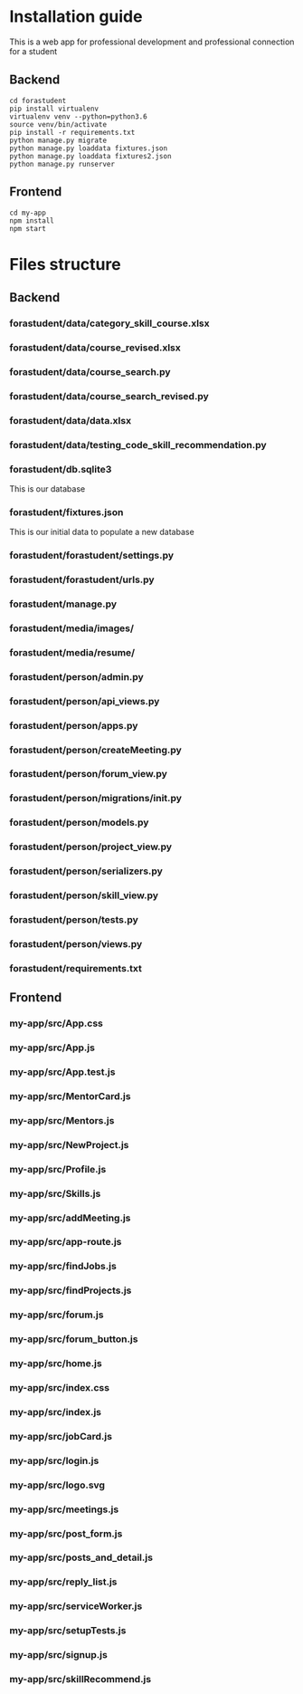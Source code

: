 # Installation guide

This is a web app for professional development and professional connection for a student

## Backend

```
cd forastudent
pip install virtualenv
virtualenv venv --python=python3.6
source venv/bin/activate
pip install -r requirements.txt
python manage.py migrate
python manage.py loaddata fixtures.json
python manage.py loaddata fixtures2.json
python manage.py runserver
```

## Frontend

```
cd my-app
npm install
npm start
```

# Files structure

## Backend

### forastudent/data/category_skill_course.xlsx


### forastudent/data/course_revised.xlsx


### forastudent/data/course_search.py


### forastudent/data/course_search_revised.py


### forastudent/data/data.xlsx


### forastudent/data/testing_code_skill_recommendation.py


### 


### forastudent/db.sqlite3
This is our database

### forastudent/fixtures.json
This is our initial data to populate a new database

### 


### forastudent/forastudent/settings.py


### forastudent/forastudent/urls.py


### 


### forastudent/manage.py


### 


### forastudent/media/images/


### forastudent/media/resume/


### 


### forastudent/person/admin.py


### forastudent/person/api_views.py


### forastudent/person/apps.py


### forastudent/person/createMeeting.py


### forastudent/person/forum_view.py


### forastudent/person/migrations/__init__.py


### forastudent/person/models.py


### forastudent/person/project_view.py


### forastudent/person/serializers.py


### forastudent/person/skill_view.py


### forastudent/person/tests.py


### forastudent/person/views.py


### forastudent/requirements.txt


## Frontend

### my-app/src/App.css


### my-app/src/App.js


### my-app/src/App.test.js


### my-app/src/MentorCard.js


### my-app/src/Mentors.js


### my-app/src/NewProject.js


### my-app/src/Profile.js


### my-app/src/Skills.js


### my-app/src/addMeeting.js


### my-app/src/app-route.js


### my-app/src/findJobs.js


### my-app/src/findProjects.js


### my-app/src/forum.js


### my-app/src/forum_button.js


### my-app/src/home.js


### my-app/src/index.css


### my-app/src/index.js


### my-app/src/jobCard.js


### my-app/src/login.js


### my-app/src/logo.svg


### my-app/src/meetings.js


### my-app/src/post_form.js


### my-app/src/posts_and_detail.js


### my-app/src/reply_list.js


### my-app/src/serviceWorker.js


### my-app/src/setupTests.js


### my-app/src/signup.js


### my-app/src/skillRecommend.js
